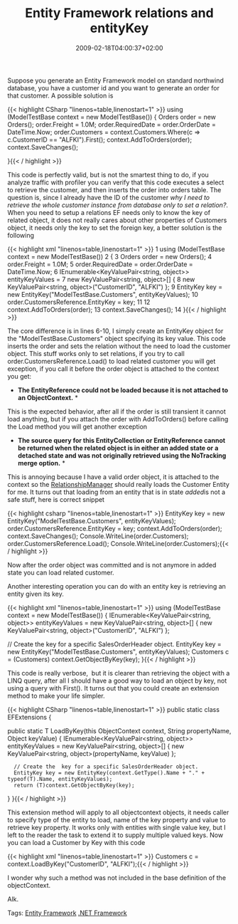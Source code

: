 ﻿---
title: "Entity Framework relations and entityKey"
description: ""
date: 2009-02-18T04:00:37+02:00
draft: false
tags: [NET framework,Entity Framework]
categories: [NET framework,Entity Framework]
---
Suppose you generate an Entity Framework model on standard northwind database, you have a customer id and you want to generate an order for that customer. A possible solution is

{{< highlight CSharp "linenos=table,linenostart=1" >}}
using (ModelTestBase context = new ModelTestBase())
{
   Orders order = new Orders();
   order.Freight = 1.0M;
   order.RequiredDate = order.OrderDate = DateTime.Now;
   order.Customers = context.Customers.Where(c => c.CustomerID == "ALFKI").First();
   context.AddToOrders(order);
   context.SaveChanges();

}{{< / highlight >}}

<!-- Code inserted with Steve Dunn's Windows Live Writer Code Formatter Plugin.  http://dunnhq.com -->

This code is perfectly valid, but is not the smartest thing to do, if you analyze traffic with profiler you can verify that this code executes a select to retrieve the customer, and then inserts the order into orders table. The question is, since I already have the ID of the customer *why I need to retrieve the whole customer instance from database only to set a relation?*. When you need to setup a relations EF needs only to know the key of related object, it does not really cares about other properties of Customers object, it needs only the key to set the foreign key, a better solution is the following

{{< highlight xml "linenos=table,linenostart=1" >}}
 1 using (ModelTestBase context = new ModelTestBase())
 2 {
 3    Orders order = new Orders();
 4    order.Freight = 1.0M;
 5    order.RequiredDate = order.OrderDate = DateTime.Now;
 6    IEnumerable<KeyValuePair<string, object>> entityKeyValues = 
 7       new KeyValuePair<string, object>[] { 
 8        new KeyValuePair<string, object>("CustomerID", "ALFKI") };
 9    EntityKey key = new EntityKey("ModelTestBase.Customers", entityKeyValues);
10    order.CustomersReference.EntityKey = key;
11 
12    context.AddToOrders(order);
13    context.SaveChanges();
14 }{{< / highlight >}}

<!-- Code inserted with Steve Dunn's Windows Live Writer Code Formatter Plugin.  http://dunnhq.com -->

The core difference is in lines 6-10, I simply create an EntityKey object for the "ModelTestBase.Customers" object specifying its key value. This code inserts the order and sets the relation without the need to load the customer object. This stuff works only to set relations, if you try to call order.CustomersReference.Load() to load related customer you will get exception, if you call it before the order object is attached to the context you get:

* **The EntityReference could not be loaded because it is not attached to an ObjectContext.** *

This is the expected behavior, after all if the order is still transient it cannot load anything, but if you attach the order with AddToOrders() before calling the Load method you will get another exception

* **The source query for this EntityCollection or EntityReference cannot be returned when the related object is in either an added state or a detached state and was not originally retrieved using the NoTracking merge option.** *

This is annoying because I have a valid order object, it is attached to the context so the [RelationshipManager](http://blogs.msdn.com/dsimmons/archive/2007/12/02/concepts-part-ii-relationships.aspx) should really loads the Customer Entity for me. It turns out that loading from an entity that is in state *added*is not a safe stuff, here is correct snippet

{{< highlight csharp "linenos=table,linenostart=1" >}}
EntityKey key = new EntityKey("ModelTestBase.Customers", entityKeyValues);
order.CustomersReference.EntityKey = key;
context.AddToOrders(order);
context.SaveChanges();
Console.WriteLine(order.Customers);
order.CustomersReference.Load();
Console.WriteLine(order.Customers);{{< / highlight >}}

<!-- Code inserted with Steve Dunn's Windows Live Writer Code Formatter Plugin.  http://dunnhq.com -->

Now after the order object was committed and is not anymore in added state you can load related customer.

Another interesting operation you can do with an entity key is retrieving an entity given its key.

{{< highlight xml "linenos=table,linenostart=1" >}}
using (ModelTestBase context = new ModelTestBase())
{
   IEnumerable<KeyValuePair<string, object>> entityKeyValues =
     new KeyValuePair<string, object>[] { 
                                            new KeyValuePair<string, object>("CustomerID", "ALFKI") };

   // Create the  key for a specific SalesOrderHeader object. 
   EntityKey key = new EntityKey("ModelTestBase.Customers", entityKeyValues);
   Customers c = (Customers) context.GetObjectByKey(key);
}{{< / highlight >}}

<!-- Code inserted with Steve Dunn's Windows Live Writer Code Formatter Plugin.  http://dunnhq.com -->

This code is really verbose,  but it is clearer than retrieving the object with a LINQ query, after all I should have a good way to load an object by key, not using a query with First(). It turns out that you could create an extension method to make your life simpler.

{{< highlight CSharp "linenos=table,linenostart=1" >}}
public static class EFExtensions
{

   public static T LoadByKey<T>(this ObjectContext context, String propertyName, Object keyValue)
   {
      IEnumerable<KeyValuePair<string, object>> entityKeyValues =
         new KeyValuePair<string, object>[] { 
           new KeyValuePair<string, object>(propertyName, keyValue) };

      // Create the  key for a specific SalesOrderHeader object. 
      EntityKey key = new EntityKey(context.GetType().Name + "." + typeof(T).Name, entityKeyValues);
      return (T)context.GetObjectByKey(key);
   }
}{{< / highlight >}}

<!-- Code inserted with Steve Dunn's Windows Live Writer Code Formatter Plugin.  http://dunnhq.com -->

This extension method will apply to all objectcontext objects, it needs caller to specify type of the entity to load, name of the key property and value to retrieve key property. It works only with entities with single value key, but I left to the reader the task to extend it to supply multiple valued keys. Now you can load a Customer by Key with this code

{{< highlight xml "linenos=table,linenostart=1" >}}
Customers c = context.LoadByKey<Customers>("CustomerID", "ALFKI");{{< / highlight >}}

<!-- Code inserted with Steve Dunn's Windows Live Writer Code Formatter Plugin.  http://dunnhq.com -->

I wonder why such a method was not included in the base definition of the objectContext.

Alk.

Tags: [Entity Framework](http://technorati.com/tag/Entity%20Framework) [.NET Framework](http://technorati.com/tag/.NET%20Framework)
